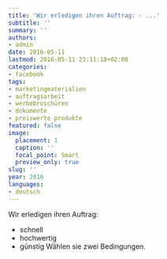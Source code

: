 ```yaml
---
title: 'Wir erledigen ihren Auftrag: - ...'
subtitle: ''
summary: ''
authors:
- admin
date: 2016-05-11
lastmod: 2016-05-11 23:11:18+02:00
categories:
- facebook
tags:
- marketingmaterialien
- auftragsarbeit
- werbebroschüren
- dokumente
- preiswerte produkte
featured: false
image:
  placement: 1
  caption: ''
  focal_point: Smart
  preview_only: true
slug: ''
year: 2016
languages:
- deutsch
---
```


Wir erledigen ihren Auftrag:
- schnell
- hochwertig
- günstig
Wählen sie zwei Bedingungen.